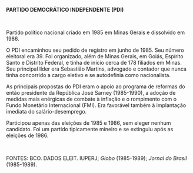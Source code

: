 **PARTIDO DEMOCRÁTICO INDEPENDENTE (PDI)**

 

Partido político nacional criado em 1985 em Minas Gerais e dissolvido em
1986.

O PDI encaminhou seu pedido de registro em junho de 1985. Seu número
eleitoral era 39. Foi organizado, além de Minas Gerais, em Goiás,
Espírito Santo e Distrito Federal, e tinha de início cerca de 178
filiados em Minas. Seu principal líder era Sebastião Martins, advogado e
contador que nunca tinha concorrido a cargo eletivo e se autodefinia
como nacionalista.

As principais propostas do PDI eram o apoio ao programa de reformas do
então presidente da República José Sarney (1985-1990), a adoção de
medidas mais enérgicas de combate à inflação e o rompimento com o Fundo
Monetário Internacional (FMI). Era favorável também à implantação
imediata do salário-desemprego.

Participou apenas das eleições de 1985 e 1986, sem eleger nenhum
candidato. Foi um partido tipicamente mineiro e se extinguiu após as
eleições de 1986.

 

FONTES: BCO. DADOS ELEIT. IUPERJ; *Globo* (1985-1989); *Jornal do
Brasil* (1985-1989).

 
